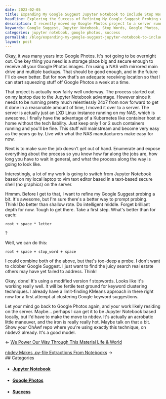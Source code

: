 ```yaml
---
date: 2023-02-05
title: Expanding My Google Suggest Jupyter Notebook to Include Stop Words
headline: Exploring the Success of Refining My Google Suggest Probing with Stop Words and Jupyter Notebook
description: I recently moved my Google Photos project to a server running LXD Linux and am refining my Google Suggest probing to include stop words. I'm also exploring the idea of switching my project to Jupyter Notebook based locally. I'm using the same technique on my OhAwf repo and it's proving to be successful. Read more to find out how I'm making this transition and the success I'm having with it.
keywords: Google Suggest, Jupyter Notebook, Stop Words, Google Photos, LXD Linux, OhAwf, Transition, Success
categories: jupyter notebook, google photos, success
permalink: /blog/expanding-my-google-suggest-jupyter-notebook-to-include-stop-words/
layout: post
---
```



Okay, it was many years into Google Photos. It's not going to be overnight out.
One key thing you need is a storage place big and secure enough to receive all
your Google Photos images. I'm using a NAS with mirrored main drive and
multiple backups. That should be good enough, and in the future I'll do even
better. But for now that's an adequate receiving location so that I can start
squeezing stuff off Google Photos a week at a time.

That project is actually now fairly well underway. The process started out on
my laptop due to the Jupyter Notebook advantage. However since it needs to be
running pretty much relentlessly 24x7 from now forward to get it done in a
reasonable amount of time, I moved it over to a server. The server is actually
just an LXD Linux instance running on my NAS, which is awesome. I finally have
the advantage of a Kubernetes like container host at home without the tech
liability. Just keep only 1 or 2 such containers running and you'll be fine.
This stuff will mainstream and become very easy as the years go by. Live with
what the NAS manufacturers make easy for now.

Next is to make sure the job doesn't get out of hand. Enumerate and expose
everything about the process so you know how far along the jobs are, how long
you have to wait in general, and what the process along the way is going to
look like.

Interestingly, a lot of my work is going to switch from Jupyter Notebook based
on my local laptop to vim text editor based in a text-based secure shell (no
graphics) on the server.

Hmmm. Before I get to that, I want to refine my Google Suggest probing a bit.
It's awesome, but I'm sure there's a better way to prompt probing. Think! Do
better than shallow rote. Do intelligent middle. Forget brilliant depth for
now. Tough to get there. Take a first step. What's better than for each:

    root + space * letter

?

Well, we can do this:

    root + space + stop_word + space

I could combine both of the above, but that's too-deep a probe. I don't want to
clobber Google Suggest. I just want to find the juicy search real estate others
may have yet failed to address. Think!

Okay, done! It's using a modified version f stopwords. Looks like it's working
really well. It will be fertile test ground for keyword clustering techniques.
I already have a limit-finding KMeans approach in there right now for a first
attempt at clustering Google keyword suggestions.

Let your mind go back to Google Photos again, and your work likely residing on
the server. Maybe... perhaps I can get it to be Jupyter Notebook based locally,
but I'd have to make the move to nbdev. It's actually an acrobatic little
maneuver, and the iron is really really hot. Maybe talk on that a bit. Show
your OhAwf repo where you're using exactly this technique, on nbdev2 already.
It's a good model.


<div class="arrow-links"><div class="post-nav-prev"><span class="arrow">&larr;&nbsp;</span><a href="/blog/we-power-our-way-through-this-material-life-world/">We Power Our Way Through This Material Life & World</a></div> &nbsp; <div class="post-nav-next"><a href="/blog/nbdev-makes-py-file-extractions-from-notebooks/">nbdev Makes .py-file Extractions From Notebooks</a><span class="arrow">&nbsp;&rarr;</span></div></div>
## Categories

<ul>
<li><h4><a href='/jupyter-notebook/'>Jupyter Notebook</a></h4></li>
<li><h4><a href='/google-photos/'>Google Photos</a></h4></li>
<li><h4><a href='/success/'>Success</a></h4></li></ul>